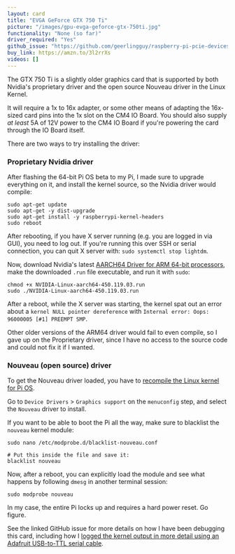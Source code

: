 ```yaml
---
layout: card
title: "EVGA GeForce GTX 750 Ti"
picture: "/images/gpu-evga-geforce-gtx-750ti.jpg"
functionality: "None (so far)"
driver_required: "Yes"
github_issue: "https://github.com/geerlingguy/raspberry-pi-pcie-devices/issues/26"
buy_link: https://amzn.to/3l2rrXs
videos: []
---
```

The GTX 750 Ti is a slightly older graphics card that is supported by both Nvidia's proprietary driver and the open source Nouveau driver in the Linux Kernel.

It will require a 1x to 16x adapter, or some other means of adapting the 16x-sized card pins into the 1x slot on the CM4 IO Board. You should also supply _at least_ 5A of 12V power to the CM4 IO Board if you're powering the card through the IO Board itself.

There are two ways to try installing the driver:

### Proprietary Nvidia driver

After flashing the 64-bit Pi OS beta to my Pi, I made sure to upgrade everything on it, and install the kernel source, so the Nvidia driver would compile:

```
sudo apt-get update
sudo apt-get -y dist-upgrade
sudo apt-get install -y raspberrypi-kernel-headers
sudo reboot
```

After rebooting, if you have X server running (e.g. you are logged in via GUI), you need to log out. If you're running this over SSH or serial connection, you can quit X server with: `sudo systemctl stop lightdm`.

Now, download Nvidia's latest [AARCH64 Driver for ARM 64-bit processors](https://www.nvidia.com/en-us/drivers/unix/linux-aarch64-archive/), make the downloaded `.run` file executable, and run it with `sudo`:

```
chmod +x NVIDIA-Linux-aarch64-450.119.03.run
sudo ./NVIDIA-Linux-aarch64-450.119.03.run
```

After a reboot, while the X server was starting, the kernel spat out an error about a `kernel NULL pointer dereference` with `Internal error: Oops: 96000005 [#1] PREEMPT SMP`.

Other older versions of the ARM64 driver would fail to even compile, so I gave up on the Proprietary driver, since I have no access to the source code and could not fix it if I wanted.

### Nouveau (open source) driver

To get the Nouveau driver loaded, you have to [recompile the Linux kernel for Pi OS](https://github.com/geerlingguy/raspberry-pi-pcie-devices/tree/master/extras/cross-compile).

Go to `Device Drivers` > `Graphics support` on the `menuconfig` step, and select the `Nouveau` driver to install.

If you want to be able to boot the Pi all the way, make sure to blacklist the `nouveau` kernel module:

```
sudo nano /etc/modprobe.d/blacklist-nouveau.conf

# Put this inside the file and save it:
blacklist nouveau
```

Now, after a reboot, you can explicitly load the module and see what happens by following `dmesg` in another terminal session:

```
sudo modprobe nouveau
```

In my case, the entire Pi locks up and requires a hard power reset. Go figure.

See the linked GitHub issue for more details on how I have been debugging this card, including how I [logged the kernel output in more detail using an Adafruit USB-to-TTL serial cable](https://github.com/geerlingguy/raspberry-pi-pcie-devices/issues/26#issuecomment-751129082).
